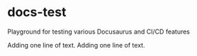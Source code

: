 # docs-test
Playground for testing various Docusaurus and CI/CD features

Adding one line of text.
Adding one line of text.
